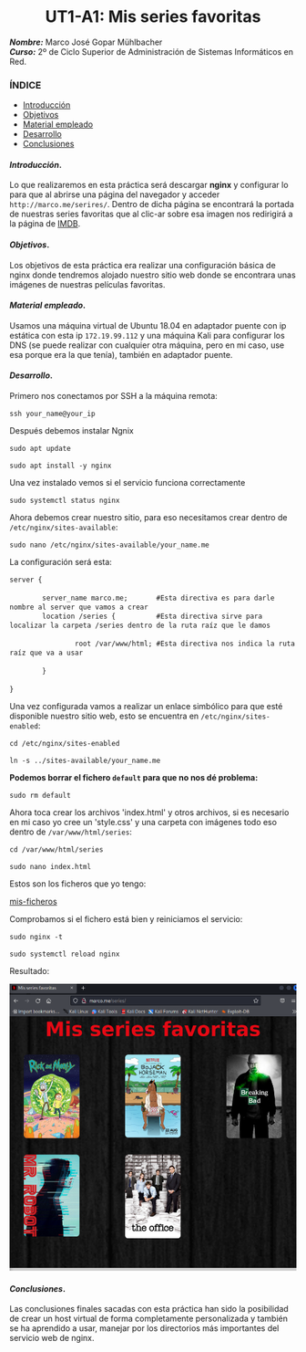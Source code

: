 <center>

# UT1-A1: Mis series favoritas


</center>

***Nombre:*** Marco José Gopar Mühlbacher
<br>
***Curso:*** 2º de Ciclo Superior de Administración de Sistemas Informáticos en Red.

### ÍNDICE

+ [Introducción](#id1)
+ [Objetivos](#id2)
+ [Material empleado](#id3)
+ [Desarrollo](#id4)
+ [Conclusiones](#id5)


#### ***Introducción***. <a name="id1"></a>

Lo que realizaremos en esta práctica será descargar **nginx** y configurar lo para que al abrirse una página del navegador y acceder `http://marco.me/serires/`. Dentro de dicha página se encontrará la portada de nuestras series favoritas que al clic-ar sobre esa imagen nos redirigirá a la página de [IMDB](https://www.imdb.com/).

#### ***Objetivos***. <a name="id2"></a>

Los objetivos de esta práctica era realizar una configuración básica de nginx donde tendremos alojado nuestro sitio web donde se encontrara unas imágenes de nuestras películas favoritas.

#### ***Material empleado***. <a name="id3"></a>

Usamos una máquina virtual de Ubuntu 18.04 en adaptador puente con ip estática con esta ip `172.19.99.112` y una máquina Kali para configurar los DNS (se puede realizar con cualquier otra máquina, pero en mi caso, use esa porque era la que tenía), también en adaptador puente.

#### ***Desarrollo***. <a name="id4"></a>

Primero nos conectamos por SSH a la máquina remota:
```
ssh your_name@your_ip
```

Después debemos instalar Ngnix
```
sudo apt update
```
```
sudo apt install -y nginx
```
Una vez instalado vemos si el servicio funciona correctamente
```
sudo systemctl status nginx
```
Ahora debemos crear nuestro sitio, para eso necesitamos crear dentro de `/etc/nginx/sites-available`:
```
sudo nano /etc/nginx/sites-available/your_name.me 
```
La configuración será esta:
```
server {

        server_name marco.me;       #Esta directiva es para darle nombre al server que vamos a crear
        location /series {          #Esta directiva sirve para localizar la carpeta /series dentro de la ruta raíz que le damos 

                root /var/www/html; #Esta directiva nos indica la ruta raíz que va a usar

        }

}
```
Una vez configurada vamos a realizar un enlace simbólico para que esté disponible nuestro sitio web, esto se encuentra en `/etc/nginx/sites-enabled`:
```
cd /etc/nginx/sites-enabled
```
```
ln -s ../sites-available/your_name.me
```
**Podemos borrar el fichero `default` para que no nos dé problema:**
```
sudo rm default
```

Ahora toca crear los archivos 'index.html' y otros archivos, si es necesario en mi caso yo cree un 'style.css' y una carpeta con imágenes todo eso dentro de `/var/www/html/series`:
```
cd /var/www/html/series
```
```
sudo nano index.html
```
Estos son los ficheros que yo tengo:

[mis-ficheros](https://github.com/MarcoJ18/IMW_Marco/tree/main/trim1/ut1/a1/document)

Comprobamos si el fichero está bien y reiniciamos el servicio:
```
sudo nginx -t
```
```
sudo systemctl reload nginx 
```

Resultado:

![web-page](img/html.png)

#### ***Conclusiones***. <a name="id5"></a>

Las conclusiones finales sacadas con esta práctica han sido la posibilidad de crear un host virtual de forma completamente personalizada y también se ha aprendido a usar, manejar por los directorios más importantes del servicio web de nginx.
